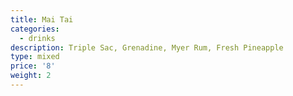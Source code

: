 ```yaml
---
title: Mai Tai
categories:
  - drinks
description: Triple Sac, Grenadine, Myer Rum, Fresh Pineapple
type: mixed
price: '8'
weight: 2
---
```


